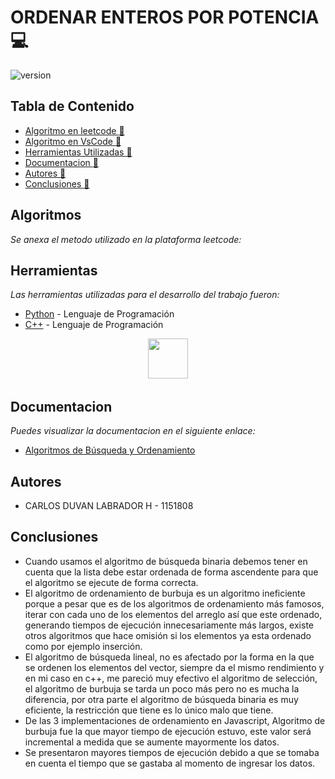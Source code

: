 # ORDENAR ENTEROS POR POTENCIA :computer:

![version](https://juncotic.com/wp-content/uploads/2016/10/orden-3.png) 

## Tabla de Contenido

* [Algoritmo en leetcode :memo:](#Algoritmos)
* [Algoritmo en VsCode :memo:](#Algoritmos)
* [Herramientas Utilizadas :memo:](#Herramientas)
* [Documentacion :memo:](#Documentacion)
* [Autores :memo:](#autores)
* [Conclusiones :memo:](#Conclusiones)




## Algoritmos
_Se anexa el metodo utilizado en la plataforma leetcode:_
<p
 <img src="https://github.com/DuvanLabrador27/OrdenarEnterosPorPotencia/blob/main/img/code.png" width="500" height="500" margin-right: 20px>
 
</p>


## Herramientas 

_Las herramientas utilizadas para el desarrollo del trabajo fueron:_

* [Python](https://www.python.org) - Lenguaje de Programación
* [C++](https://learn.microsoft.com/es-es/cpp/cpp/?view=msvc-170) - Lenguaje de Programación

<p
   align="center"> <img src="https://upload.wikimedia.org/wikipedia/commons/thumb/c/c3/Python-logo-notext.svg/768px-Python-logo-notext.svg.png" width="64" height="64" margin-right: 20px>
   
</p>

## Documentacion
_Puedes visualizar la documentacion en el siguiente enlace:_ 
* [Algoritmos de Búsqueda y Ordenamiento](https://drive.google.com/file/d/1VXDqfPXXJB3zkoH60x_QFmDeX8_B4Boa/view?usp=sharing)


 ## Autores 
* CARLOS DUVAN LABRADOR H - 1151808

## Conclusiones
* Cuando usamos el algoritmo de búsqueda binaria debemos tener en cuenta que la lista debe estar ordenada de forma ascendente para que el algoritmo se ejecute de forma correcta.
* El algoritmo de ordenamiento de burbuja es un algoritmo ineficiente porque a pesar que es de los algoritmos de ordenamiento más famosos, iterar con cada uno de los elementos del arreglo así que este ordenado, generando tiempos de ejecución innecesariamente más largos, existe otros algoritmos que hace omisión si los elementos ya esta ordenado como por ejemplo inserción.
* El algoritmo de búsqueda lineal, no es afectado por la forma en la que se ordenen los elementos del vector, siempre da el mismo rendimiento y en mi caso en c++, me pareció muy efectivo el algoritmo de selección, el algoritmo de burbuja se tarda un poco más pero no es mucha la diferencia, por otra parte el algoritmo de búsqueda binaria es muy eficiente, la restricción que tiene es lo único malo que tiene.
* De las 3 implementaciones de ordenamiento en Javascript, Algoritmo de burbuja fue la que mayor tiempo de ejecución estuvo, este valor será incremental a medida que se aumente mayormente los datos.
* Se presentaron mayores tiempos de ejecución debido a que se tomaba en cuenta el tiempo que se gastaba al momento de ingresar los datos.


 
